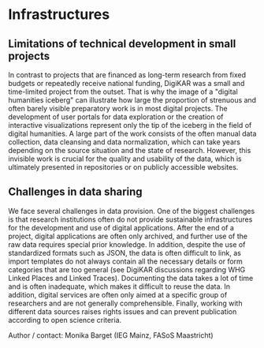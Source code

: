 # Infrastructures

## Limitations of technical development in small projects

In contrast to projects that are financed as long-term research from fixed budgets or repeatedly receive national funding, 
DigiKAR was a small and time-limited project from the outset. 
That is why the image of a "digital humanities iceberg" can illustrate how large the proportion of strenuous and often
barely visible preparatory work is in most digital projects. 
The development of user portals for data exploration or the creation of interactive visualizations represent only the tip 
of the iceberg in the field of digital humanities. A large part of the work consists of the often manual data collection, 
data cleansing and data normalization, which can take years depending on the source situation and the state of research. 
However, this invisible work is crucial for the quality and usability of the data, which is ultimately presented in 
repositories or on publicly accessible websites.

## Challenges in data sharing

We face several challenges in data provision. One of the biggest challenges is that research institutions often do not 
provide sustainable infrastructures for the development and use of digital applications. After the end of a project, 
digital applications are often only archived, and further use of the raw data requires special prior knowledge. 
In addition, despite the use of standardized formats such as JSON, the data is often difficult to link, as import 
templates do not always contain all the necessary details or form categories that are too general 
(see DigiKAR discussions regarding WHG Linked Places and Linked Traces). Documenting the data takes a lot of time and is 
often inadequate, which makes it difficult to reuse the data. In addition, digital services are often only aimed at a 
specific group of researchers and are not generally comprehensible. Finally, working with different data sources raises 
rights issues and can prevent publication according to open science criteria.

Author / contact: Monika Barget (IEG Mainz, FASoS Maastricht)
